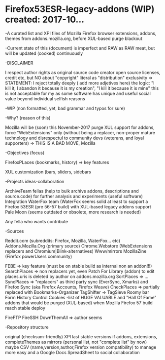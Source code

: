 # Firefox53ESR-legacy-addons (WIP) created: 2017-10...
-A curated list and XPI files of Mozilla Firefox browser extensions, addons, themes from addons.mozilla.org, before XUL-based purge blackout

-Current state of this (document) is imperfect and RAW as RAW meat, but will be updated (cooked) continuously

-DISCLAIMER


I respect author rights as original source code creator open source licenses, credit etc, but NO about "copyright" literal as "distribution" exclusivity => STATEMENT: I reject totally deeply ( add more adjetives here) the logic: "I kill it, I abandon it because it is my creation", "I kill it because it is mine" this is not acceptable for my as some software has unique and useful social value beyond individual selfish reasons

-WIP (non formatted, yet, bad grammar and typos for sure)

-Why? (reason of this)

Mozilla will be (soon) this November-2017 purge XUL support for addons, force "WebExtensions" only (without being a replacer, non-proper mature technology and disrespectul to community devs (veterans, and loyal supporters) => THIS IS A BAD MOVE, Mozilla

-Objectives (focus)

FirefoxPLaces (bookmarks, history) => key features

XUL customization (bars, sliders, sidebars

-Projects ideas-collaboration

ArchiveTeam fellas (help to bulk archive addons, descriptions and source.code) for further analysis and experiments (useful software)
Integration WaterFox team (WaterFox seems solid at least to support a Firefox 53ESR (pre 56-57 build) with XUL-based legacy addons support
Pale Moon (seems outdated or obsolete, more research is needed)

Any fella who wants contribute 


-Sources

Reddit.com (subreddits: Firefox, Mozilla, WaterFox... etc)
Addons.Mozilla.Org (primary source)
Chrome.Webstore (WebExtensions replacers and Chromium|Blink-alternatives)
Www/mirrors
MozillaZine (Firefox powerUsers community)

FEBE => key feature (must be on stable build as internal non an addon!!!)
SearchPlaces => non replacers yet, even Patch For Library (addon) to edit places.uris is deleted by author on addons.mozilla.org
SortPlaces => ...
SyncPlaces => "replacers" as third party sync (EverSync, Xmarks) and Firefox Sync (aka Firefox Accounts, Firefox Weave)
CheckPlaces => partially replaced with Bookmarks-Organizer
TagShifter => TagSieve
Roomy bar
Form History Control
Cookies
-list of HUGE VALUABLE and "Hall Of Fame" addons that would be purged (XUL-based) when Mozilla Firefox 57 build reach stable deploy

FireFTP 
FireSSH 
DownThemAll => author seems

-Repository structure

original (checksum-friendly) XPI last stable versions if addons, extensions, completeThemes as mirrors (personal list, not "complete list" by now)
maybe CSV (name,version,author,Firefox version compatibility) to manage more easy and a Google Docs SpreadSheet to social collaboration
